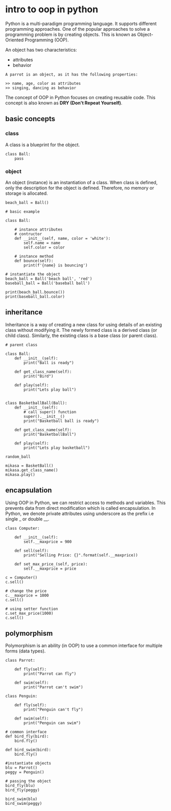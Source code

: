 # intro to oop in python

Python is a multi-paradigm programming language. It supports different programming approaches. One of the popular approaches to solve a programming problem is by creating objects. This is known as Object-Oriented Programming (OOP).

An object has two characteristics:

- attributes
- behavior

```
A parrot is an object, as it has the following properties:

>> name, age, color as attributes
>> singing, dancing as behavior
```

The concept of OOP in Python focuses on creating reusable code. This concept is also known as **__DRY (Don't Repeat Yourself)__**.

## basic concepts

### class

A class is a blueprint for the object.

```
class Ball:
    pass
```

### object

An object (instance) is an instantiation of a class. When class is defined, only the description for the object is defined. Therefore, no memory or storage is allocated.

```
beach_ball = Ball()
```

```
# basic example

class Ball:

    # instance attributes
    # contructor
    def __init__(self, name, color = 'white'):
        self.name = name
        self.color = color

    # instance method
    def bounce(self):
        print(f'{name} is bouncing')

# instantiate the object
beach_ball = Ball('beach ball', 'red')
baseball_ball = Ball('baseball ball')

print(beach_ball.bounce())
print(baseball_ball.color)

```

## inheritance

Inheritance is a way of creating a new class for using details of an existing class without modifying it. The newly formed class is a derived class (or child class). Similarly, the existing class is a base class (or parent class).

```
# parent class

class Ball:
    def __init__(self):
        print("Ball is ready")

    def get_class_name(self):
        print("Bird")

    def play(self):
        print("Lets play ball")


class BasketballBall(Ball):
    def __init__(self):
        # call super() function
        super().__init__()
        print("Basketball ball is ready")

    def get_class_name(self):
        print("BasketballBall")

    def play(self):
        print("Lets play basketball")

random_ball 

mikasa = BasketBall()
mikasa.get_class_name()
mikasa.play()
```

## encapsulation

Using OOP in Python, we can restrict access to methods and variables. This prevents data from direct modification which is called encapsulation. In Python, we denote private attributes using underscore as the prefix i.e single _ or double __.

```
class Computer:

    def __init__(self):
        self.__maxprice = 900

    def sell(self):
        print("Selling Price: {}".format(self.__maxprice))

    def set_max_price_(self, price):
        self.__maxprice = price

c = Computer()
c.sell()

# change the price
c.__maxprice = 1000
c.sell()

# using setter function
c.set_max_price(1000)
c.sell()
```

## polymorphism

Polymorphism is an ability (in OOP) to use a common interface for multiple forms (data types).

```
class Parrot:

    def fly(self):
        print("Parrot can fly")
    
    def swim(self):
        print("Parrot can't swim")

class Penguin:

    def fly(self):
        print("Penguin can't fly")
    
    def swim(self):
        print("Penguin can swim")

# common interface
def bird_fly(bird):
    bird.fly()

def bird_swim(bird):
    bird.fly()

#instantiate objects
blu = Parrot()
peggy = Penguin()

# passing the object
bird_fly(blu)
bird_fly(peggy)

bird_swim(blu)
bird_swim(peggy)


```
